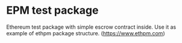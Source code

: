 # EPM test package

Ethereum test package with simple escrow contract inside. Use it as example of ethpm package structure.
(https://www.ethpm.com)

